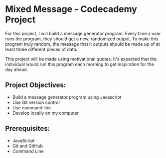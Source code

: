 # Mixed Message - Codecademy Project

For this project, I will build a message generator program. Every time a user runs the program, they should get a new, randomized output. To make this program truly random, the message that it outputs should be made up of at least three different pieces of data. 

This project will be made using motivational quotes. It's expected that the individual would run this program each morning to get inspiration for the day ahead.

## Project Objectives:
+ Build a message generator program using Javascript
+ Use Git version control
+ Use command line
+ Develop locally on my computer

## Prerequisites:
+ JavaScript
+ Git and GitHub
+ Command Line